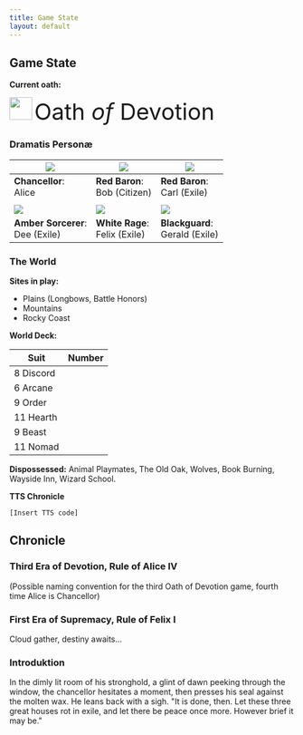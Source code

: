 ```yaml
---
title: Game State
layout: default
---
```


## Game State

**Current oath:**

<img src="assets/images/devotion.png" style="height:40px;" /> <span style="font-size: 40px;"> <span class="goudy-capital">O</span>ath _of_ <span class="goudy-capital">D</span>evotion</span>

<!-- Oath storage:

<img src="assets/images/supremacy.png" style="height:40px;" /> <span style="font-size: 40px;"> <span class="goudy-capital">O</span>ath _of_ <span class="goudy-capital">S</span>upremacy</span>

<img src="assets/images/people.png" style="height:40px;" /> <span style="font-size: 40px;"> <span class="goudy-capital">O</span>ath _of_ <span class="goudy-capital">T</span>he <span class="goudy-capital">P</span>eople</span>

<img src="assets/images/protection.png" style="height:40px;" /> <span style="font-size: 40px;"> <span class="goudy-capital">O</span>ath _of_ <span class="goudy-capital">S</span>anctuary</span>

-->

### Dramatis Personæ

|<img src="assets/images/chancellor-portrait.jpg" class="portrait"/>|<img src="assets/images/red-portrait.png"  class="portrait"/>|<img src="assets/images/blue-portrait.png"  class="portrait"/>|
|---|---|---|
|**Chancellor**: <br />Alice|**Red Baron**: <br />Bob (Citizen)| **Red Baron**: <br />Carl (Exile) |
| | | |
|<img src="assets/images/yellow-portrait.png"  class="portrait"/>|<img src="assets/images/white-portrait.png" class="portrait"/>| <img src="assets/images/black-portrait.png" class="portrait"/> |
|**Amber Sorcerer**:<br />Dee (Exile)| **White Rage**: <br /> Felix (Exile) | **Blackguard**: <br /> Gerald (Exile)  |

### The World

**Sites in play:** 
- Plains (Longbows, Battle Honors)
- Mountains
- Rocky Coast

**World Deck:** 

|Suit|Number|
|---|---|
|8 Discord| <span class="counter" data-count="8" data-imgsrc="assets/images/suit-discord.png" ></span>|
|6 Arcane| <span class="counter" data-count="6" data-imgsrc="assets/images/suit-arcane.png" ></span>|
|9 Order| <span class="counter" data-count="9" data-imgsrc="assets/images/suit-order.png" ></span>|
|11 Hearth| <span class="counter" data-count="11" data-imgsrc="assets/images/suit-hearth.png" ></span>|
|9 Beast| <span class="counter" data-count="9" data-imgsrc="assets/images/suit-beast.png" ></span>|
|11 Nomad| <span class="counter" data-count="11" data-imgsrc="assets/images/suit-nomad.png" ></span>|

**Dispossessed:** 
Animal Playmates, The Old Oak, Wolves, Book Burning, Wayside Inn, Wizard School.

**TTS Chronicle**
```
[Insert TTS code]
```

## Chronicle

### Third Era of Devotion, Rule of Alice IV
(Possible naming convention for the third Oath of Devotion game, fourth time Alice is Chancellor)

### First Era of Supremacy, Rule of Felix I
Cloud gather, destiny awaits...

### Introduktion
In the dimly lit room of his stronghold, a glint of dawn peeking through the window, the chancellor hesitates a moment, then presses his seal against the molten wax. He leans back with a sigh. "It is done, then. Let these three great houses rot in exile, and let there be peace once more. However brief it may be."
